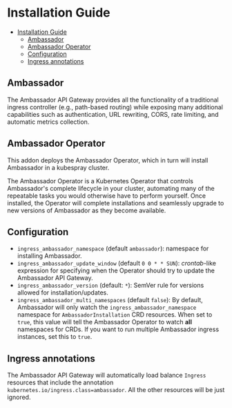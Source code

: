 # Installation Guide

- [Installation Guide](#installation-guide)
  - [Ambassador](#ambassador)
  - [Ambassador Operator](#ambassador-operator)
  - [Configuration](#configuration)
  - [Ingress annotations](#ingress-annotations)

## Ambassador

The Ambassador API Gateway provides all the functionality of a traditional ingress controller
(e.g., path-based routing) while exposing many additional capabilities such as authentication,
URL rewriting, CORS, rate limiting, and automatic metrics collection.

## Ambassador Operator

This addon deploys the Ambassador Operator, which in turn will install Ambassador in
a kubespray cluster.

The Ambassador Operator is a Kubernetes Operator that controls Ambassador's complete lifecycle
in your cluster, automating many of the repeatable tasks you would otherwise have to perform
yourself.  Once installed, the Operator will complete installations and seamlessly upgrade to new
versions of Ambassador as they become available.

## Configuration

- `ingress_ambassador_namespace` (default `ambassador`): namespace for installing Ambassador.
- `ingress_ambassador_update_window` (default `0 0 * * SUN`): _crontab_-like expression
  for specifying when the Operator should try to update the Ambassador API Gateway.
- `ingress_ambassador_version` (default: `*`): SemVer rule for versions allowed for
  installation/updates.
- `ingress_ambassador_multi_namespaces` (default `false`): By default, Ambassador will only
  watch the `ingress_ambassador_namespace` namespace for `AmbassadorInstallation` CRD resources.
  When set to `true`, this value will tell the Ambassador Operator to watch **all** namespaces
  for CRDs. If you want to run multiple Ambassador ingress instances, set this to `true`.

## Ingress annotations

The Ambassador API Gateway will automatically load balance `Ingress` resources
that include the annotation `kubernetes.io/ingress.class=ambassador`. All the other
resources will be just ignored.
